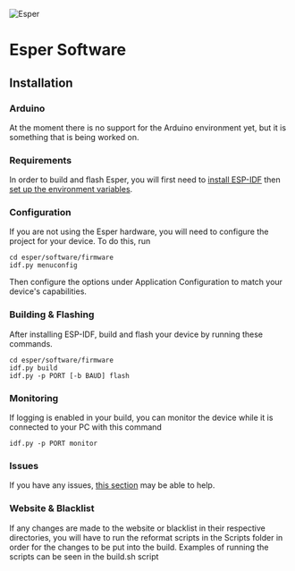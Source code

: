 ![Esper](https://imgur.com/hzfZoeMl.jpg)

# Esper Software

## Installation

### Arduino

At the moment there is no support for the Arduino environment yet, but it is something that is being worked on.

### Requirements

In order to build and flash Esper, you will first need to [install ESP-IDF](https://docs.espressif.com/projects/esp-idf/en/latest/esp32/get-started/#installation-step-by-step) then [set up the environment variables](https://docs.espressif.com/projects/esp-idf/en/latest/esp32/get-started/index.html#step-4-set-up-the-environment-variables).


### Configuration

If you are not using the Esper hardware, you will need to configure the project for your device. To do this, run 

    cd esper/software/firmware
    idf.py menuconfig

Then configure the options under Application Configuration to match your device's capabilities.

### Building & Flashing

After installing ESP-IDF, build and flash your device by running these commands.

    cd esper/software/firmware
    idf.py build
    idf.py -p PORT [-b BAUD] flash

### Monitoring

If logging is enabled in your build, you can monitor the device while it is connected to your PC with this command

    idf.py -p PORT monitor

### Issues

If you have any issues, [this section](https://docs.espressif.com/projects/esp-idf/en/latest/esp32/get-started/index.html#encountered-issues-while-flashing) may be able to help.

### Website & Blacklist

If any changes are made to the website or blacklist in their respective directories, you will have to run the reformat scripts in the Scripts folder in order for the changes to be put into the build.
Examples of running the scripts can be seen in the build.sh script